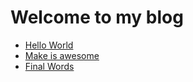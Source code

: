 # Welcome to my blog

- [Hello World](hello-world.html)
- [Make is awesome](make-is-awesome.html)
- [Final Words](final-words.html)
